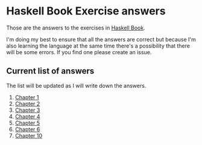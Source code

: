 # Haskell Book Exercise answers

Those are the answers to the exercises in [Haskell Book][book].

I'm doing my best to ensure that all the answers are correct but because I'm
also learning the language at the same time there's a possibility that there
will be some errors. If you find one please create an issue.

## Current list of answers

The list will be updated as I will write down the answers.

1. [Chapter  1](chapter01.md)
1. [Chapter  2](chapter02.md)
1. [Chapter  3](chapter03.md)
1. [Chapter  4](chapter04.md)
1. [Chapter  5](chapter05.md)
1. [Chapter  6](chapter06.md)
1. [Chapter 10](chapter10.md)


[book]: http://haskellbook.com/
